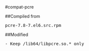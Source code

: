 #compat-pcre

##Compiled from
<pre>pcre-7.8-7.el6.src.rpm</pre>

##Modified
<pre>
- Keep /lib64/libpcre.so.* only
</pre>

